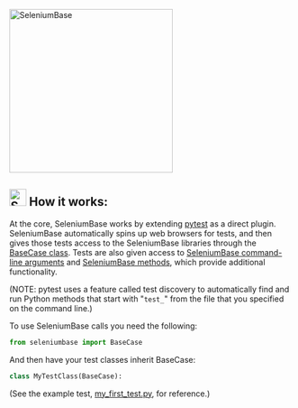[<img src="https://cdn2.hubspot.net/hubfs/100006/images/super_logo_sb4.png" title="SeleniumBase" width="290">](https://github.com/seleniumbase/SeleniumBase/blob/master/README.md)

<a id="how_seleniumbase_works"></a>
<h2><img src="https://seleniumbase.io/img/sb_icon.png" title="SeleniumBase" width="30" /> How it works:</h2>

At the core, SeleniumBase works by extending [pytest](https://docs.pytest.org/en/latest/) as a direct plugin. SeleniumBase automatically spins up web browsers for tests, and then gives those tests access to the SeleniumBase libraries through the [BaseCase class](https://github.com/seleniumbase/SeleniumBase/blob/master/seleniumbase/fixtures/base_case.py). Tests are also given access to [SeleniumBase command-line arguments](https://github.com/seleniumbase/SeleniumBase/blob/master/help_docs/customizing_test_runs.md) and [SeleniumBase methods](https://github.com/seleniumbase/SeleniumBase/blob/master/help_docs/method_summary.md), which provide additional functionality.

(NOTE: pytest uses a feature called test discovery to automatically find and run Python methods that start with "``test_``" from the file that you specified on the command line.)

To use SeleniumBase calls you need the following:

```python
from seleniumbase import BaseCase
```

And then have your test classes inherit BaseCase:

```python
class MyTestClass(BaseCase):
```

(See the example test, [my_first_test.py](https://github.com/seleniumbase/SeleniumBase/blob/master/examples/my_first_test.py), for reference.)
